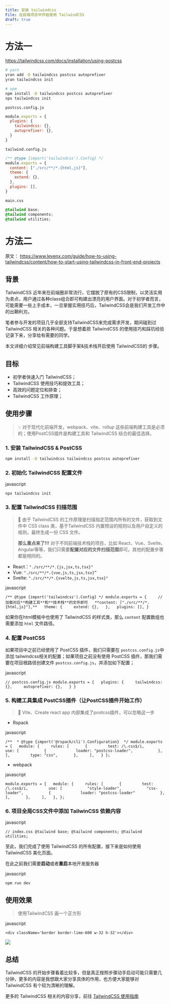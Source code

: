 ```yaml
---
title: 安装 tailwindcss
File: 在前端项目中开始使用 TailwindCSS
draft: true
---
```

# 方法一

https://tailwindcss.com/docs/installation/using-postcss

```bash
# yarn
yran add -D tailwindcss postcss autoprefixer
yran tailwindcss init

# npm 
npm install -D tailwindcss postcss autoprefixer
npx tailwindcss init
```


`postcss.config.js`
```js
module.exports = {
  plugins: {
    tailwindcss: {},
    autoprefixer: {},
  }
}
```

`tailwind.config.js`
```js
/** @type {import('tailwindcss').Config} */
module.exports = {
  content: ["./src/**/*.{html,js}"],
  theme: {
    extend: {},
  },
  plugins: [],
}
```

`main.css`
```css
@tailwind base;
@tailwind components;
@tailwind utilities;
```

# 方法二

原文：
https://www.levenx.com/guide/how-to-using-tailwindcss/content/how-to-start-using-tailwindcss-in-front-end-projects

## 背景

TailwindCSS 近年来在前端圈非常流行，它摆脱了原有的CSS限制，以灵活实用为卖点，用户通过各种class组合即可构建出漂亮的用户界面。对于初学者而言，可能需要一些上手成本，一旦掌握实用技巧后，TailwindCSS会是我们开发工作中的出鞘利刃。

笔者参与开发的项目几乎全部支持TailwindCSS来完成需求开发，期间碰到过 TailwindCSS 相关的各种问题。于是想着把 TailwindCSS 的使用技巧和踩坑经验记录下来，分享给有需要的同学。

本文详细介绍常见前端构建工具脚手架&技术栈开启使用 TailwindCSS的 步骤。

## 目标

- 初学者快速入门 TailwindCSS；
- TailwindCSS 使用技巧和提效工具；
- 高效的问题定位和排查；
- TailwindCSS 工作原理；

## 使用步骤

> 💡 对于现代化前端开发，webpack、vite、rollup 这些前端构建工具是必须的；使用PostCSS插件是构建工具和 TailwindCSS 结合的最佳选择。

### 1. 安装 TailwindCSS & PostCSS

```bash
npm install -D tailwindcss tailwindcss postcss autoprefixer
```


### 2. 初始化 TailwindCSS 配置文件

javascript

`npx tailwindcss init`

### 3. 配置 TailwindCSS 扫描范围

> 📌 由于 TailwindCSS 的工作原理是扫描指定范围内所有的文件，获取到文件中 CSS class 类，基于TailwindCSS 内置预设的规则以及用户自定义的规则，最终生成一份 CSS 文件。
> 
> **那么重点来了!!!** 对于不同前端技术栈的项目，比如 React、Vue、Svelte、Angular等等，我们只需要**配置对应的文件扫描范围**即可。其他的配置步骤都是相同的。

- React：`"./src/**/*.{js,jsx,ts,tsx}"`
- Vue: `"./src/**/*.{vue,js,ts,jsx,tsx}”`
- Svelte: `"./src/**/*.{svelte,js,ts,jsx,tsx}"`

javascript

`/** @type {import('tailwindcss').Config} */ module.exports = { 	// 加载对应**构建工具**和**技术栈**的文件即可   **content: ["./src/**/*.{html,js}"],**   theme: {     extend: {},   },   plugins: [], }`

如果你在html模板中也使用了 TailwindCSS 的样式类，那么 `content` 配置数组也需要添加 `html` 文件路径。

### 4. 配置 PostCSS

如果项目中之前已经使用了 PostCSS 插件，我们只需要在 `postcss.config.js`中添加 tailwindcss相关的配置；如果项目之前没有使用 PostCSS 插件，那我们需要在项目根路径创建文件 `postcss.config.js`，并添加如下配置；

javascript

`// postcss.config.js module.exports = {   plugins: {     tailwindcss: {},     autoprefixer: {},   } }`

### 5. 构建工具集成 PostCSS插件（让PostCSS插件开始工作）

> 📌 Vite、Create react app 内部集成了postcss插件，可以忽略这一步

- Rspack

javascript

`/**  * @type {import('@rspack/cli').Configuration}  */ module.exports = {   module: {     rules: [       {         test: /\.css$/i,         use: [           {             loader: "postcss-loader",           },         ],         type: "css",       },     ],   } };`

- webpack

javascript

`module.exports = {   module: {     rules: [       {         test: /\.css$/i,         use: [           "style-loader",           "css-loader",           {             loader: "postcss-loader"           },         ],       },     ],   }, };`

### 6. 项目全局CSS文件中添加 TailwinCSS 依赖内容

javascript

`// index.css @tailwind base; @tailwind components; @tailwind utilities;`

至此，我们完成了使用 TailwindCSS 的所有配置，接下来是如何使用 TailwindCSS 美化页面。

在此之前我们需要**启动**或者**重启**本地开发服务器

javascript

`npm run dev`

## 使用效果

> 使用TailwindCSS 画一个正方形

javascript

`<div className='border border-lime-600 w-32 h-32'></div>`

![](https://cdn.portal.levenx.com/levenx-world/1ba1e0d189cb4a7ebcc2b3862b2d3f01.png)

## 总结

TailwindCSS 的开始步骤看着比较多，但是真正按照步骤动手启动可能只需要几分钟，更多的内容是我想跟大家分享具体的作用，也方便大家能够对 TailwindCSS 有个较为清晰的理解。

更多的 TailwindCSS 相关的内容分享，前往 [TailwindCSS 使用指南](https://www.levenx.com/guide/how-to-using-tailwindcss?enter_from=article_recommend)
